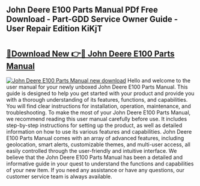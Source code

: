 ## John Deere E100 Parts Manual PDf Free Download - Part-GDD Service Owner Guide - User Repair Edition KiKjT

# <h2><a href="http://bc86573.oget.top/?id=John+Deere+E100+Parts+Manual">🔗Download New 👉🔴 John Deere E100 Parts Manual</a></h2>

[![John Deere E100 Parts Manual new download](https://i.imgur.com/5g1atiW.png)](http://bc86573.oget.top/?id=John+Deere+E100+Parts+Manual)
Hello and welcome to the user manual for your newly unboxed John Deere E100 Parts Manual. This guide is designed to help you get started with your product and provide you with a thorough understanding of its features, functions, and capabilities. You will find clear instructions for installation, operation, maintenance, and troubleshooting. To make the most of your John Deere E100 Parts Manual, we recommend reading this user manual carefully before use. It includes step-by-step instructions for setting up the product, as well as detailed information on how to use its various features and capabilities. John Deere E100 Parts Manual comes with an array of advanced features, including geolocation, smart alerts, customizable themes, and multi-user access, all easily controlled through the user-friendly and intuitive interface. We believe that the John Deere E100 Parts Manual has been a detailed and informative guide in your quest to understand the functions and capabilities of your new item. If you need any assistance or have any questions, our customer service team is always available.
